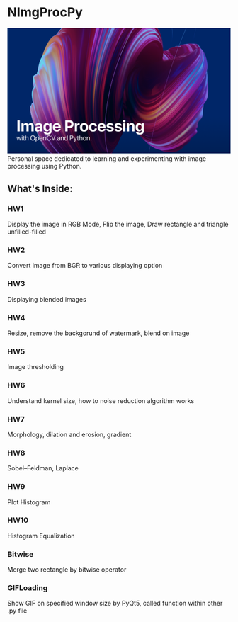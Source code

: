 # NImgProcPy

<img src="Assets/Readme/BG.png" alt="Background Image" width="600"/>
Personal space dedicated to learning and experimenting with image processing using Python. 

## What's Inside:

### HW1 
Display the image in RGB Mode, Flip the image, Draw rectangle and triangle unfilled-filled

### HW2 
Convert image from BGR to various displaying option

### HW3
Displaying blended images

### HW4
Resize, remove the backgorund of watermark, blend on image

### HW5
Image thresholding

### HW6
Understand kernel size, how to noise reduction algorithm works

### HW7
Morphology, dilation and erosion, gradient

### HW8
Sobel–Feldman, Laplace

### HW9
Plot Histogram

### HW10
Histogram Equalization


### Bitwise
Merge two rectangle by bitwise operator

### GIFLoading
Show GIF on specified window size by PyQt5, called function within other .py file




